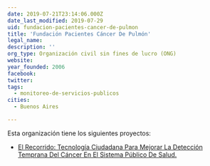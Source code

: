 ```yaml
---
date: 2019-07-21T23:14:06.000Z
date_last_modified: 2019-07-29
uid: fundacion-pacientes-cancer-de-pulmon
title: 'Fundación Pacientes Cáncer De Pulmón'
legal_name: 
description: ''
org_type: Organización civil sin fines de lucro (ONG)
website: 
year_founded: 2006
facebook: 
twitter: 
tags:
  - monitoreo-de-servicios-publicos
cities: 
  - Buenos Aires

---
```


Esta organización tiene los siguientes proyectos:

- [El Recorrido: Tecnología Ciudadana Para Mejorar La Detección Temprana Del Cáncer En El Sistema Público De Salud.](/proyectos/el-recorrido-tecnologia-ciudadana-para-mejorar-la-deteccion-temprana-del-cancer-en-el-sistema-publico-de-salud)
